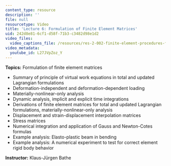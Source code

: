 ```yaml
---
content_type: resource
description: ''
file: null
resourcetype: Video
title: 'Lecture 6: Formulation of Finite Element Matrices'
uid: 242d8e81-6cf1-d58f-71b3-c3482d98e1d2
video_files:
  video_captions_file: /resources/res-2-002-finite-element-procedures-for-solids-and-structures-spring-2010/nonlinear/lecture-6/L27JVpZoz_Y.vtt
video_metadata:
  youtube_id: L27JVpZoz_Y
---
```


**Topics:** Formulation of finite element matrices

*   Summary of principle of virtual work equations in total and updated Lagrangian formulations
*   Deformation-independent and deformation-dependent loading
*   Materially-nonlinear-only analysis
*   Dynamic analysis, implicit and explicit time integrations
*   Derivations of finite element matrices for total and updated Lagrangian formulations, materially-nonlinear-only analysis
*   Displacement and strain-displacement interpolation matrices
*   Stress matrices
*   Numerical integration and application of Gauss and Newton-Cotes formulas
*   Example analysis: Elasto-plastic beam in bending
*   Example analysis: A numerical experiment to test for correct element rigid body behavior

**Instructor:** Klaus-Jürgen Bathe